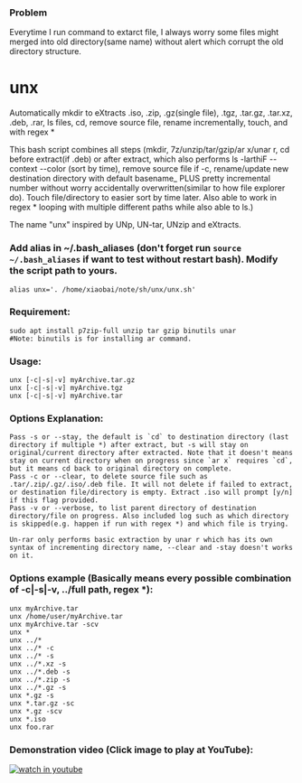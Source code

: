 ### Problem
Everytime I run command to extarct file,  I always worry some files might merged into old directory(same name) without alert which corrupt the old directory structure.

# unx
Automatically mkdir to eXtracts .iso, .zip, .gz(single file), .tgz, .tar.gz, .tar.xz, .deb, .rar, ls files, cd, remove source file, rename incrementally, touch, and with regex *

This bash script combines all steps (mkdir, 7z/unzip/tar/gzip/ar x/unar r, cd before extract(if .deb) or after extract, which also performs ls -larthiF --context --color (sort by time), remove source file if -c, rename/update new destination directory with default basename_ PLUS pretty incremental number without worry accidentally overwritten(similar to how file explorer do). Touch file/directory to easier sort by time later. Also able to work in regex * looping with multiple different paths while also able to ls.)

The name "unx" inspired by UNp, UN-tar, UNzip and eXtracts.

### Add alias in ~/.bash_aliases (don't forget run `source ~/.bash_aliases` if want to test without restart bash). Modify the script path to yours.
    alias unx='. /home/xiaobai/note/sh/unx/unx.sh'

### Requirement:
    sudo apt install p7zip-full unzip tar gzip binutils unar
    #Note: binutils is for installing ar command.

### Usage:
    unx [-c|-s|-v] myArchive.tar.gz
    unx [-c|-s|-v] myArchive.tgz
    unx [-c|-s|-v] myArchive.tar

### Options Explanation:
    Pass -s or --stay, the default is `cd` to destination directory (last directory if multiple *) after extract, but -s will stay on original/current directory after extracted. Note that it doesn't means stay on current directory when on progress since `ar x` requires `cd`, but it means cd back to original directory on complete.
    Pass -c or --clear, to delete source file such as .tar/.zip/.gz/.iso/.deb file. It will not delete if failed to extract, or destination file/directory is empty. Extract .iso will prompt [y/n] if this flag provided.
    Pass -v or --verbose, to list parent directory of destination directory/file on progress. Also included log such as which directory is skipped(e.g. happen if run with regex *) and which file is trying.
    
    Un-rar only performs basic extraction by unar r which has its own syntax of incrementing directory name, --clear and -stay doesn't works on it.

### Options example (Basically means every possible combination of -c|-s|-v, ../full path, regex *):
    unx myArchive.tar
    unx /home/user/myArchive.tar
    unx myArchive.tar -scv
    unx *
    unx ../*
    unx ../* -c
    unx ../* -s
    unx ../*.xz -s
    unx ../*.deb -s
    unx ../*.zip -s
    unx ../*.gz -s
    unx *.gz -s
    unx *.tar.gz -sc
    unx *.gz -scv
    unx *.iso
    unx foo.rar

### Demonstration video (Click image to play at YouTube): ##

[![watch in youtube](https://i.ytimg.com/vi/hnCHUxaRUIk/hqdefault.jpg)](https://www.youtube.com/watch?v=hnCHUxaRUIk "unx")

